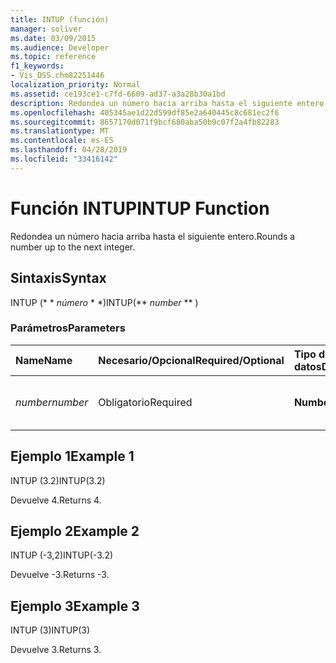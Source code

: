 ```yaml
---
title: INTUP (función)
manager: soliver
ms.date: 03/09/2015
ms.audience: Developer
ms.topic: reference
f1_keywords:
- Vis_DSS.chm82251446
localization_priority: Normal
ms.assetid: ce193ce1-c7fd-6609-ad37-a3a28b30a1bd
description: Redondea un número hacia arriba hasta el siguiente entero.
ms.openlocfilehash: 405345ae1d22d599df85e2a640445c8c681ec2f6
ms.sourcegitcommit: 8657170d071f9bcf680aba50b9c07f2a4fb82283
ms.translationtype: MT
ms.contentlocale: es-ES
ms.lasthandoff: 04/28/2019
ms.locfileid: "33416142"
---
```

# <a name="intup-function"></a><span data-ttu-id="17ff9-103">Función INTUP</span><span class="sxs-lookup"><span data-stu-id="17ff9-103">INTUP Function</span></span>

<span data-ttu-id="17ff9-104">Redondea un número hacia arriba hasta el siguiente entero.</span><span class="sxs-lookup"><span data-stu-id="17ff9-104">Rounds a number up to the next integer.</span></span>
  
## <a name="syntax"></a><span data-ttu-id="17ff9-105">Sintaxis</span><span class="sxs-lookup"><span data-stu-id="17ff9-105">Syntax</span></span>

<span data-ttu-id="17ff9-106">INTUP (\* \* *número* \* \*)</span><span class="sxs-lookup"><span data-stu-id="17ff9-106">INTUP(\*\* *number* \*\* )</span></span> 
  
### <a name="parameters"></a><span data-ttu-id="17ff9-107">Parámetros</span><span class="sxs-lookup"><span data-stu-id="17ff9-107">Parameters</span></span>

|<span data-ttu-id="17ff9-108">**Name**</span><span class="sxs-lookup"><span data-stu-id="17ff9-108">**Name**</span></span>|<span data-ttu-id="17ff9-109">**Necesario/Opcional**</span><span class="sxs-lookup"><span data-stu-id="17ff9-109">**Required/Optional**</span></span>|<span data-ttu-id="17ff9-110">**Tipo de datos**</span><span class="sxs-lookup"><span data-stu-id="17ff9-110">**Data Type**</span></span>|<span data-ttu-id="17ff9-111">**Descripción**</span><span class="sxs-lookup"><span data-stu-id="17ff9-111">**Description**</span></span>|
|:-----|:-----|:-----|:-----|
| <span data-ttu-id="17ff9-112">_number_</span><span class="sxs-lookup"><span data-stu-id="17ff9-112">_number_</span></span> <br/> |<span data-ttu-id="17ff9-113">Obligatorio</span><span class="sxs-lookup"><span data-stu-id="17ff9-113">Required</span></span>  <br/> |<span data-ttu-id="17ff9-114">**Number**</span><span class="sxs-lookup"><span data-stu-id="17ff9-114">**Number**</span></span> <br/> |<span data-ttu-id="17ff9-115">El número que desea redondear hacia arriba.</span><span class="sxs-lookup"><span data-stu-id="17ff9-115">The number to round up.</span></span>  <br/> |
   
## <a name="example-1"></a><span data-ttu-id="17ff9-116">Ejemplo 1</span><span class="sxs-lookup"><span data-stu-id="17ff9-116">Example 1</span></span>

<span data-ttu-id="17ff9-117">INTUP (3.2)</span><span class="sxs-lookup"><span data-stu-id="17ff9-117">INTUP(3.2)</span></span>
  
<span data-ttu-id="17ff9-118">Devuelve 4.</span><span class="sxs-lookup"><span data-stu-id="17ff9-118">Returns 4.</span></span>
  
## <a name="example-2"></a><span data-ttu-id="17ff9-119">Ejemplo 2</span><span class="sxs-lookup"><span data-stu-id="17ff9-119">Example 2</span></span>

<span data-ttu-id="17ff9-120">INTUP (-3,2)</span><span class="sxs-lookup"><span data-stu-id="17ff9-120">INTUP(-3.2)</span></span>
  
<span data-ttu-id="17ff9-121">Devuelve -3.</span><span class="sxs-lookup"><span data-stu-id="17ff9-121">Returns -3.</span></span>
  
## <a name="example-3"></a><span data-ttu-id="17ff9-122">Ejemplo 3</span><span class="sxs-lookup"><span data-stu-id="17ff9-122">Example 3</span></span>

<span data-ttu-id="17ff9-123">INTUP (3)</span><span class="sxs-lookup"><span data-stu-id="17ff9-123">INTUP(3)</span></span>
  
<span data-ttu-id="17ff9-124">Devuelve 3.</span><span class="sxs-lookup"><span data-stu-id="17ff9-124">Returns 3.</span></span>
  

